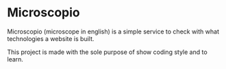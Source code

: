 # Microscopio
Microscopio (microscope in english) is a simple service to check with what technologies a website is built.

This project is made with the sole purpose of show coding style and to learn.